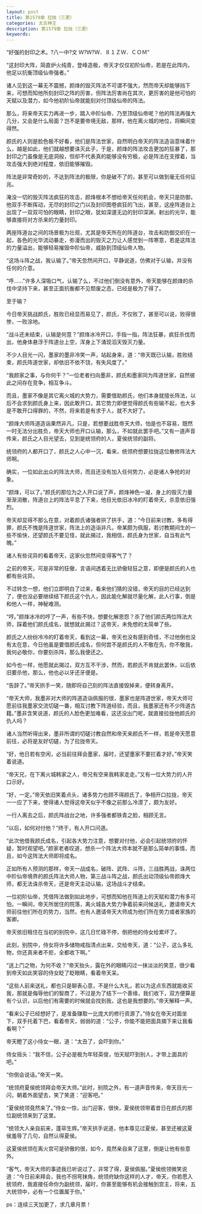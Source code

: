 ```yaml
---
layout: post
title: 第1579章 拉拢（三更）
categories: 太古神王
description: 第1579章 拉拢（三更）
keywords:
---
```


“好强的封印之术。?八一中?文 Ｗ?Ｗ?Ｗ．８１ＺＷ．ＣＯＭ”

“这封印大阵，简直炉火纯青，登峰造极，帝天才仅仅初阶仙帝，若是在此阵内，他足以抗衡顶级仙帝强者。”

诸人见到这一幕无不震撼，颜烽的毁灭阵法不可谓不强大，然而帝天却能够挡下来，可想而知他所刻封印之阵的厉害，但阵法厉害尚在其次，更厉害的是他可怕的天赋以及潜力，如今他初阶仙帝就能刻对付顶级仙帝的阵法。

那么，将来帝天实力再进一步，踏入中阶仙帝、乃至顶级仙帝呢？他的阵法再强大几分，又会是什么局面？岂不是要帝境无敌，那样，他在离火城的地位，将瞬间变得然。

颜氏的人则是脸色极不好看，他们是阵法世家，自然明白帝天的阵法造诣意味着什么，越是如此，他们就越想要诛灭此子，于是，颜烽的阵法攻击更加的狂暴了，那封印之门虽像是无底洞般，但却不代表真的能够没有穷极，必是阵法在支撑着，当攻击强大到绝对程度，依旧能够摧毁。

阵法是非常奇妙的，不达到阵法的极限，你是破不了的，甚至可以做到毫无任何征兆。

淹没一切的毁灭阵法疯狂的攻击，颜烽根本不想给帝天任何机会，帝天只是防御，他双手不断挥动，无尽的封印之门以及封印图卷疯狂的飞出，甚至，这座阵道台上出现了一双双可怕的眼睛，封印之眼，犹如深邃无边的封印深渊，射出的光华，能够直接将对方杀来的力量封印。

两座阵道台之间的场景极为壮观，尤其是帝天所在的阵道台，攻击和防御交织在一起，各色的光华流动暴走，弥漫而出的毁灭之力让人感觉到一阵寒意，若是这阵法的力量溢出，能够轻易摧毁中阶仙帝，威胁到顶级仙帝人物。

“这场斗阵之战，我认输了。”帝天忽然间开口，平静说道，仿佛对于认输，并没有任何的介意。

“呼……”许多人深吸口气，认输了么，不过他们倒没有意外，帝天能够在颜烽的杀伐中坚持下来，甚至正面抗衡都不见颓废之态，已经是极为了得了。

至于输？

今日帝天挑战颜氏，胜败已经显而易见了，颜氏，不仅败了，甚至可以说，败得很惨，一败涂地。

“战斗还未结束，认输是何意？”颜烽冰冷开口，手指一指，阵法狂暴，疯狂杀伐而出，他身体悬浮于阵道台上空，浑身上下涌现滔天毁灭力量。

不少人目光一闪，墨家的墨非冷笑一声，站起身来，道：“帝天既已认输，胜败结束，颜氏阵道世家，却依旧不依不饶，有失风度了。”

“我颜家之事，与你何干？”一位老者扫向墨非，颜氏和墨家同为阵道世家，自然彼此之间存在竞争，相互争斗。

而且，墨家不像是其它离火城的大势力，需要借助颜氏，他们本身就擅长阵法，以后不会求到颜氏身上来，因此敢开口，其它势力即便觉得颜氏有些输不起，也大多是不敢开口得罪的，不然，将来若是有求于人，就不大好了。

“颜烽大师阵道造诣果然非凡，只是，若想要战胜帝天大师，怕是也不容易，既然一时无法分出胜负，帝天大师也开口认输，那么，不如就此罢手吧。”又有一道声音传来，颜氏之人目光望去，见到是统领府的人，夏侯统领的副将。

统领府的人都开口了，颜氏之人心中一沉，看来，统领府想要拉拢这位散修阵法大师啊。

确实，一位如此出众的阵法大师，而且还没有加入任何势力，必是诸人争抢的对象。

“颜烽，可以了。”颜氏的那位为之人开口说了声，颜烽神色一凝，身上的毁灭力量渐渐消散，阵道台上的阵法平息了下来，他目光依旧冰冷的盯着帝天，杀意依旧强烈。

帝天却显得不那么在意，对着颜氏诸强者拱了拱手，道：“今日前来讨教，多有得罪，颜氏不愧是阵道世家，阵法上的造诣非凡，帝某颇为佩服，若讨教期间生的一些不愉快，还望颜氏不要见怪，就此揭过，我相信，颜氏身为世家，自当有此气魄。”

诸人有些诧异的看着帝天，这家伙忽然间变得客气了？

之前的帝天，可是非常的狂傲，言语间透着无比骄傲轻狂之意，即便是颜氏的人也都有些诧异。

不过转念一想，他们立即明白了过来，看来他们猜的没错，帝天的目的已经达到了，便也没必要继续结下颜氏这个仇人，因此能化解就尽量化解，此人行事，倒是和他人一样，神秘难测。

“哼。”颜烽冰冷的哼了一声，有些不快，想要化解恩怨？杀了他们颜氏两位阵法大师，踩着他们颜氏成名，就想就此揭过？这帝天，未免想的太简单了些。

颜氏之人纷纷冷冷的盯着帝天，看到这一幕，帝天也没有感到奇怪，不过他倒也没有太在意，今日他虽是要借颜氏成名，但何尝不是颜氏的人不敬在先，你不敬我，我何必敬你，你要刻杀阵，那么我便还之。

如今也一样，他愿就此揭过，双方互不干涉，然而，若颜氏不肯就此罢休，以后依旧要杀他，那么，他也必以牙还牙便是。

“告辞了。”帝天拱手一笑，随即将自己刻的阵法直接毁掉来，便转身离开。

“帝天大师，我墨非对大师的阵道造诣佩服的很，墨家也是阵道世家，帝天大师可愿前往我墨家交流切磋一番，相互讨教下阵道经验，而且，我墨家还有不少阵道古籍。”墨非含笑说道，颜氏的人脸色更加难看，这还没出门呢，就直接拉拢他颜氏的仇人吗？

诸人当然听得出来，墨非所谓的切磋讨教自然和帝天来颜氏不一样，若是帝天愿意前往，必将是友好切磋，为了拉拢帝天。

“好，他日若有空闲，必当前往拜会墨家，届时，还望墨家不要拦着才好。”帝天笑着说道。

“帝天兄，在下离火城韩家之人，帝兄有空来我韩家走走。”又有一位大势力的人开口示好。

“好，一定。”帝天依旧笑着点头，诸多势力也顾不得颜氏了，争相开口拉拢，帝天一一应了下来，使得诸人觉得这帝天似乎不像之前那么冷漠了，颇为友好。

一行人离去之后，颜氏阵战台之地，许多强者都铁青之脸，相顾无言。

“以后，如何对付他？”终于，有人开口问道。

“此次他借我颜氏成名，引起各大势力注意，想要对付他，必会引起统领府的怀疑，暂时观望吧。”颜家老者叹道，想杀一个阵法大师本就不是那么简单的事情，而且，如今这阵法大师即将成名。

正如所有人预测的那样，帝天一战成名，破阵、武阵、斗阵，三战胜两战，诛两位中阶仙帝境界的颜氏阵法大师人物，第三战斗阵之战，颜氏出动顶级仙帝颜烽大师，都无法诛杀帝天，还是帝天主动认输，这场战斗才结束。

一位初阶仙帝，凭借阵法做到如此地步，可想而知他在阵道上的天赋和潜力有多可怕，一瞬间，帝天所居住的院落，离火城各大势力争着前来问候送礼，邀请帝天大师前往他们所在的势力，当然，也有人邀请帝天大师成为他们所在势力或者家族的客卿。

帝天依旧租住在当初的别院中，这几日忙碌不停，倒把他的侍女给累坏了。

此刻，别院中，侍女将许多储物戒指清点出来，交给帝天，道：“公子，这么多礼物，你还真来者不拒，全都收下啊。”

“送上门之物，为何不收？”帝天抬头，露在外的眼睛闪过一抹淡淡的笑意，很少看到帝天如此笑容的侍女眨了眨眼睛，看着帝天呆。

“这些人前来送礼，都也只是聊表心意，不是什么大礼，若以为这点东西就能收买我，那就是侮辱他们的智商了，不过是为了结下一个善缘，我们收下，双方便算是有个认识，以后他们有需要的时候就会找到我，这也是我想要的。”帝天解释一声。

“看来公子已经想好了，是准备赚取一比庞大的修行资源了。”侍女在帝天对面坐下，双手托着下巴，看着帝天，弱弱的道：“公子，你能不能把面具摘下来让我看看啊？”

帝天瞪了这小侍女一眼，道：“太丑了，会吓到你。”

侍女摇头：“我不信，公子必是极为年轻英俊，怕天赋吓到别人，才带上面具的吧。”

“你倒会说话。”帝天一笑。

“统领府夏侯统领拜会帝天大师。”此时，别院之外，有一道声音传来，帝天目光一闪，朝着外面望去，笑了笑道：“迎客吧。”

“夏侯统领竟然来了。”侍女一惊，出门迎客，很快，夏侯统领带着昔日在颜氏的那位副统领来到了这里。

“统领大人亲自前来，蓬荜生辉。”帝天拱手说道，他本尊见过夏侯，甚至还被这夏侯羞辱了几句，自然认得夏侯。

这夏侯统领在离火宫可是骄傲的很，如今，竟然亲自来了这里，倒是让他有些意外。

“客气，帝天大师的事迹我已听说过了，非常了得，夏侯佩服。”夏侯统领微笑说道：“今日前来拜会，我也不拐弯抹角，统领府缺你这样的人才，帝天，你若愿入统领府，我直接任命你为副统领，届时，你甚至能够有机会接触到宫主，将来，五大统领中，必有一个位置属于你。”

ps：连续三天加更了，求几章月票！
